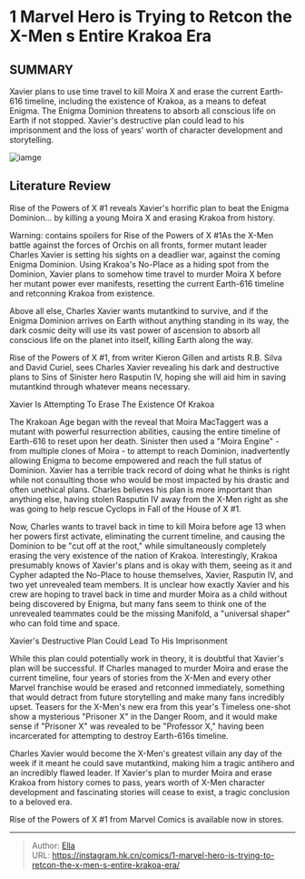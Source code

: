 # 1 Marvel Hero is Trying to Retcon the X-Men s Entire Krakoa Era


## SUMMARY 



  Xavier plans to use time travel to kill Moira X and erase the current Earth-616 timeline, including the existence of Krakoa, as a means to defeat Enigma.   The Enigma Dominion threatens to absorb all conscious life on Earth if not stopped.   Xavier&#39;s destructive plan could lead to his imprisonment and the loss of years&#39; worth of character development and storytelling.  

![iamge](https://static1.srcdn.com/wordpress/wp-content/uploads/2024/01/charles-xavier-professor-x-moira-house-of-x.jpg)

## Literature Review

Rise of the Powers of X #1 reveals Xavier&#39;s horrific plan to beat the Enigma Dominion... by killing a young Moira X and erasing Krakoa from history.  




Warning: contains spoilers for Rise of the Powers of X #1As the X-Men battle against the forces of Orchis on all fronts, former mutant leader Charles Xavier is setting his sights on a deadlier war, against the coming Enigma Dominion. Using Krakoa&#39;s No-Place as a hiding spot from the Dominion, Xavier plans to somehow time travel to murder Moira X before her mutant power ever manifests, resetting the current Earth-616 timeline and retconning Krakoa from existence.




Above all else, Charles Xavier wants mutantkind to survive, and if the Enigma Dominion arrives on Earth without anything standing in its way, the dark cosmic deity will use its vast power of ascension to absorb all conscious life on the planet into itself, killing Earth along the way.

          

Rise of the Powers of X #1, from writer Kieron Gillen and artists R.B. Silva and David Curiel, sees Charles Xavier revealing his dark and destructive plans to Sins of Sinister hero Rasputin IV, hoping she will aid him in saving mutantkind through whatever means necessary.


 Xavier Is Attempting To Erase The Existence Of Krakoa 
          




The Krakoan Age began with the reveal that Moira MacTaggert was a mutant with powerful resurrection abilities, causing the entire timeline of Earth-616 to reset upon her death. Sinister then used a &#34;Moira Engine&#34; - from multiple clones of Moira - to attempt to reach Dominion, inadvertently allowing Enigma to become empowered and reach the full status of Dominion. Xavier has a terrible track record of doing what he thinks is right while not consulting those who would be most impacted by his drastic and often unethical plans. Charles believes his plan is more important than anything else, having stolen Rasputin IV away from the X-Men right as she was going to help rescue Cyclops in Fall of the House of X #1.

Now, Charles wants to travel back in time to kill Moira before age 13 when her powers first activate, eliminating the current timeline, and causing the Dominion to be &#34;cut off at the root,&#34; while simultaneously completely erasing the very existence of the nation of Krakoa. Interestingly, Krakoa presumably knows of Xavier&#39;s plans and is okay with them, seeing as it and Cypher adapted the No-Place to house themselves, Xavier, Rasputin IV, and two yet unrevealed team members. It is unclear how exactly Xavier and his crew are hoping to travel back in time and murder Moira as a child without being discovered by Enigma, but many fans seem to think one of the unrevealed teammates could be the missing Manifold, a &#34;universal shaper&#34; who can fold time and space.






 Xavier&#39;s Destructive Plan Could Lead To His Imprisonment 
          

While this plan could potentially work in theory, it is doubtful that Xavier&#39;s plan will be successful. If Charles managed to murder Moira and erase the current timeline, four years of stories from the X-Men and every other Marvel franchise would be erased and retconned immediately, something that would detract from future storytelling and make many fans incredibly upset. Teasers for the X-Men&#39;s new era from this year&#39;s Timeless one-shot show a mysterious &#34;Prisoner X&#34; in the Danger Room, and it would make sense if &#34;Prisoner X&#34; was revealed to be &#34;Professor X,&#34; having been incarcerated for attempting to destroy Earth-616s timeline.

Charles Xavier would become the X-Men&#39;s greatest villain any day of the week if it meant he could save mutantkind, making him a tragic antihero and an incredibly flawed leader. If Xavier&#39;s plan to murder Moira and erase Krakoa from history comes to pass, years worth of X-Men character development and fascinating stories will cease to exist, a tragic conclusion to a beloved era.




Rise of the Powers of X #1 from Marvel Comics is available now in stores.



---

> Author: [Ella](https://instagram.hk.cn/)  
> URL: https://instagram.hk.cn/comics/1-marvel-hero-is-trying-to-retcon-the-x-men-s-entire-krakoa-era/  

